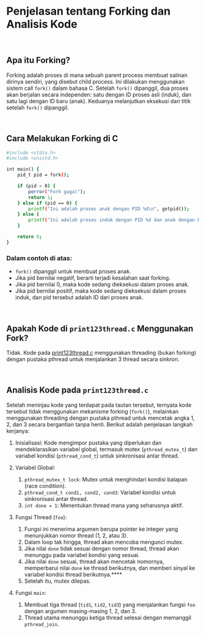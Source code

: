 # Penjelasan tentang Forking dan Analisis Kode

<br>

## Apa itu Forking?

Forking adalah proses di mana sebuah parent process membuat salinan dirinya sendiri, yang disebut child process. Ini dilakukan menggunakan sistem call `fork()` dalam bahasa C. Setelah `fork()` dipanggil, dua proses akan berjalan secara independen: satu dengan ID proses asli (induk), dan satu lagi dengan ID baru (anak). Keduanya melanjutkan eksekusi dari titik setelah `fork()` dipanggil.

<br>

## Cara Melakukan Forking di C

```bash
#include <stdio.h>
#include <unistd.h>

int main() {
    pid_t pid = fork();

    if (pid < 0) {
        perror("Fork gagal");
        return 1;
    } else if (pid == 0) {
        printf("Ini adalah proses anak dengan PID %d\n", getpid());
    } else {
        printf("Ini adalah proses induk dengan PID %d dan anak dengan PID %d\n", getpid(), pid);
    }

    return 0;
}
```

### Dalam contoh di atas:

- `fork()` dipanggil untuk membuat proses anak.
- Jika pid bernilai negatif, berarti terjadi kesalahan saat forking.
- Jika pid bernilai 0, maka kode sedang dieksekusi dalam proses anak.
- Jika pid bernilai positif, maka kode sedang dieksekusi dalam proses induk, dan pid tersebut adalah ID dari proses anak.

<br>

## Apakah Kode di `print123thread.c` Menggunakan Fork?

Tidak. Kode pada [print123thread.c](https://github.com/ferryastika/SisOp-24/blob/main/print123thread.c) menggunakan threading (bukan forking) dengan pustaka pthread untuk menjalankan 3 thread secara sinkron.

<br>

## Analisis Kode pada `print123thread.c`

Setelah meninjau kode yang terdapat pada tautan tersebut, ternyata kode tersebut tidak menggunakan mekanisme forking (`fork()`), melainkan menggunakan threading dengan pustaka pthread untuk mencetak angka 1, 2, dan 3 secara bergantian tanpa henti. Berikut adalah penjelasan langkah kerjanya:

1. Inisialisasi: Kode mengimpor pustaka yang diperlukan dan mendeklarasikan variabel global, termasuk mutex (`pthread_mutex_t`) dan variabel kondisi (`pthread_cond_t`) untuk sinkronisasi antar thread.

2. Variabel Global:
   1. `pthread_mutex_t lock`: Mutex untuk menghindari kondisi balapan (race condition).
   2. `pthread_cond_t cond1, cond2, cond3`: Variabel kondisi untuk sinkronisasi antar thread.
   3. `int done = 1`: Menentukan thread mana yang seharusnya aktif.

3. Fungsi Thread (`foo`):
   1. Fungsi ini menerima argumen berupa pointer ke integer yang menunjukkan nomor thread (1, 2, atau 3).
   2. Dalam loop tak hingga, thread akan mencoba mengunci mutex.
   3. Jika nilai `done` tidak sesuai dengan nomor thread, thread akan menunggu pada variabel kondisi yang sesuai.
   4. Jika nilai `done` sesuai, thread akan mencetak nomornya, memperbarui nilai `done` ke thread berikutnya, dan memberi sinyal ke variabel kondisi thread berikutnya.****
   5. Setelah itu, mutex dilepas.

4. Fungsi `main`:
   1. Membuat tiga thread (`tid1`, `tid2`, `tid3`) yang menjalankan fungsi `foo` dengan argumen masing-masing 1, 2, dan 3.
   2. Thread utama menunggu ketiga thread selesai dengan memanggil `pthread_join`.
